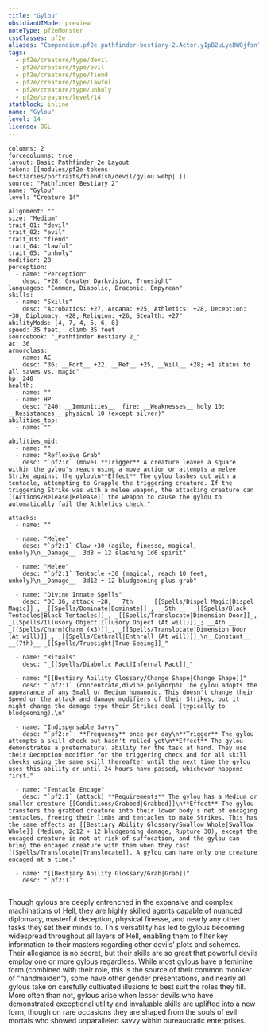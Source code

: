 ```yaml
---
title: "Gylou"
obsidianUIMode: preview
noteType: pf2eMonster
cssClasses: pf2e
aliases: "Compendium.pf2e.pathfinder-bestiary-2.Actor.yIpB2uLyeBWQjfsn" 
tags:
  - pf2e/creature/type/devil
  - pf2e/creature/type/evil
  - pf2e/creature/type/fiend
  - pf2e/creature/type/lawful
  - pf2e/creature/type/unholy
  - pf2e/creature/level/14
statblock: inline
name: "Gylou"
level: 14
license: OGL
---
```


```statblock
columns: 2
forcecolumns: true
layout: Basic Pathfinder 2e Layout
token: [[modules/pf2e-tokens-bestiaries/portraits/fiendish/devil/gylou.webp| ]]
source: "Pathfinder Bestiary 2"
name: "Gylou"
level: "Creature 14"

alignment: ""
size: "Medium"
trait_01: "devil"
trait_02: "evil"
trait_03: "fiend"
trait_04: "lawful"
trait_05: "unholy"
modifier: 28
perception:
  - name: "Perception"
    desc: "+28; Greater Darkvision, Truesight"
languages: "Common, Diabolic, Draconic, Empyrean"
skills:
  - name: "Skills"
    desc: "Acrobatics: +27, Arcana: +25, Athletics: +28, Deception: +30, Diplomacy: +28, Religion: +26, Stealth: +27"
abilityMods: [4, 7, 4, 5, 6, 8]
speed: 35 feet,  climb 35 feet
sourcebook: "_Pathfinder Bestiary 2_"
ac: 36
armorclass:
  - name: AC
    desc: "36; __Fort__ +22, __Ref__ +25, __Will__ +28; +1 status to all saves vs. magic"
hp: 240
health:
  - name: ""
  - name: HP
    desc: "240; __Immunities__  fire; __Weaknesses__ holy 10; __Resistances__ physical 10 (except silver)"
abilities_top:
  - name: ""

abilities_mid:
  - name: ""
  - name: "Reflexive Grab"
    desc: "`pf2:r` (move) **Trigger** A creature leaves a square within the gylou's reach using a move action or attempts a melee Strike against the gylou\n**Effect** The gylou lashes out with a tentacle, attempting to Grapple the triggering creature. If the triggering Strike was with a melee weapon, the attacking creature can [[Actions/Release|Release]] the weapon to cause the gylou to automatically fail the Athletics check."

attacks:
  - name: ""

  - name: "Melee"
    desc: "`pf2:1` Claw +30 (agile, finesse, magical, unholy)\n__Damage__  3d8 + 12 slashing 1d6 spirit"

  - name: "Melee"
    desc: "`pf2:1` Tentacle +30 (magical, reach 10 feet, unholy)\n__Damage__  3d12 + 12 bludgeoning plus grab"

  - name: "Divine Innate Spells"
    desc: "DC 36, attack +28; __7th __  _[[Spells/Dispel Magic|Dispel Magic]]_, _[[Spells/Dominate|Dominate]]_; __5th __  _[[Spells/Black Tentacles|Black Tentacles]]_, _[[Spells/Translocate|Dimension Door]]_, _[[Spells/Illusory Object|Illusory Object (At will)]]_; __4th __  _[[Spells/Charm|Charm (x3)]]_, _[[Spells/Translocate|Dimension Door (At will)]]_, _[[Spells/Enthrall|Enthrall (At will)]]_\n__Constant__  __(7th)__ _[[Spells/Truesight|True Seeing]]_"

  - name: "Rituals"
    desc: "_[[Spells/Diabolic Pact|Infernal Pact]]_"

  - name: "[[Bestiary Ability Glossary/Change Shape|Change Shape]]"
    desc: "`pf2:1` (concentrate,divine,polymorph) The gylou adopts the appearance of any Small or Medium humanoid. This doesn't change their Speed or the attack and damage modifiers of their Strikes, but it might change the damage type their Strikes deal (typically to bludgeoning).\n"

  - name: "Indispensable Savvy"
    desc: "`pf2:r`  **Frequency** once per day\n**Trigger** The gylou attempts a skill check but hasn't rolled yet\n**Effect** The gylou demonstrates a preternatural ability for the task at hand. They use their Deception modifier for the triggering check and for all skill checks using the same skill thereafter until the next time the gylou uses this ability or until 24 hours have passed, whichever happens first."

  - name: "Tentacle Encage"
    desc: "`pf2:1` (attack) **Requirements** The gylou has a Medium or smaller creature [[Conditions/Grabbed|Grabbed]]\n**Effect** The gylou transfers the grabbed creature into their lower body's net of encaging tentacles, freeing their limbs and tentacles to make Strikes. This has the same effects as [[Bestiary Ability Glossary/Swallow Whole|Swallow Whole]] (Medium, 2d12 + 12 bludgeoning damage, Rupture 30), except the encaged creature is not at risk of suffocation, and the gylou can bring the encaged creature with them when they cast [[Spells/Translocate|Translocate]]. A gylou can have only one creature encaged at a time."

  - name: "[[Bestiary Ability Glossary/Grab|Grab]]"
    desc: "`pf2:1`  "
 
```



Though gylous are deeply entrenched in the expansive and complex machinations of Hell, they are highly skilled agents capable of nuanced diplomacy, masterful deception, physical finesse, and nearly any other tasks they set their minds to. This versatility has led to gylous becoming widespread throughout all layers of Hell, enabling them to filter key information to their masters regarding other devils' plots and schemes. Their allegiance is no secret, but their skills are so great that powerful devils employ one or more gylous regardless. While most gylous have a feminine form (combined with their role, this is the source of their common moniker of "handmaiden"), some have other gender presentations, and nearly all gylous take on carefully cultivated illusions to best suit the roles they fill. More often than not, gylous arise when lesser devils who have demonstrated exceptional utility and invaluable skills are uplifted into a new form, though on rare occasions they are shaped from the souls of evil mortals who showed unparalleled savvy within bureaucratic enterprises.
